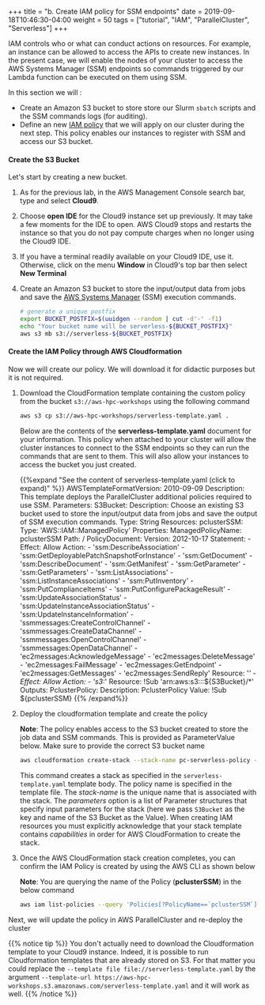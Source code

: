 +++
title = "b. Create IAM policy for SSM endpoints"
date = 2019-09-18T10:46:30-04:00
weight = 50
tags = ["tutorial", "IAM", "ParallelCluster", "Serverless"]
+++

IAM controls who or what can conduct actions on resources. For example, an instance can be allowed to access the APIs to create new instances. In the present case, we will enable the nodes of your cluster to access the AWS Systems Manager (SSM) endpoints so commands triggered by our Lambda function can be executed on them using SSM.

In this section we will :

- Create an Amazon S3 bucket to store store our Slurm `sbatch` scripts and the SSM commands logs (for auditing).
- Define an new [IAM policy](https://docs.aws.amazon.com/IAM/latest/UserGuide/access_policies.html) that we will apply on our cluster during the next step. This policy enables our instances to register with SSM and access our S3 bucket.

<!-- ParallelCluster you can consult [this documentation](https://docs.aws.amazon.com/parallelcluster/latest/ug/iam.html). -->


#### Create the S3 Bucket

Let's start by creating a new bucket.

1. As for the previous lab, in the AWS Management Console search bar, type and select **Cloud9**.
2. Choose **open IDE** for the Cloud9 instance set up previously. It may take a few moments for the IDE to open. AWS Cloud9 stops and restarts the instance so that you do not pay compute charges when no longer using the Cloud9 IDE.
3. If you have a terminal readily available on your Cloud9 IDE, use it. Otherwise, click on the menu **Window** in Cloud9's top bar then select **New Terminal**
4. Create an Amazon S3 bucket to store the input/output data from jobs and save the [AWS Systems Manager](https://docs.aws.amazon.com/systems-manager/latest/userguide/what-is-systems-manager.html) (SSM) execution commands.

    ```bash
    # generate a unique postfix
    export BUCKET_POSTFIX=$(uuidgen --random | cut -d'-' -f1)
    echo "Your bucket name will be serverless-${BUCKET_POSTFIX}"
    aws s3 mb s3://serverless-${BUCKET_POSTFIX}
    ```

#### Create the IAM Policy through AWS Cloudformation

Now we will create our policy. We will download it for didactic purposes but it is not required.

1. Download the CloudFormation template containing the custom policy from the bucket `s3://aws-hpc-workshops` using the following command
    ```bash
    aws s3 cp s3://aws-hpc-workshops/serverless-template.yaml .
    ```
    Below are the contents of the **serverless-template.yaml** document for your information. This policy when attached to your cluster will allow the cluster instances to connect to the SSM endpoints so they can run the commands that are sent to them. This will also allow your instances to access the bucket you just created.


    {{%expand "See the content of serverless-template.yaml (click to expand)" %}}
    AWSTemplateFormatVersion: 2010-09-09
    Description: This template deploys the ParallelCluster additional policies required to use SSM.
    Parameters:
      S3Bucket:
        Description: Choose an existing S3 bucket used to store the input/output data from jobs and save the    output of SSM execution commands.
        Type: String
    Resources:
      pclusterSSM:
        Type: 'AWS::IAM::ManagedPolicy'
        Properties:
          ManagedPolicyName: pclusterSSM
          Path: /
          PolicyDocument:
            Version: 2012-10-17
            Statement:
              - Effect: Allow
                Action:
                  - 'ssm:DescribeAssociation'
                  - 'ssm:GetDeployablePatchSnapshotForInstance'
                  - 'ssm:GetDocument'
                  - 'ssm:DescribeDocument'
                  - 'ssm:GetManifest'
                  - 'ssm:GetParameter'
                  - 'ssm:GetParameters'
                  - 'ssm:ListAssociations'
                  - 'ssm:ListInstanceAssociations'
                  - 'ssm:PutInventory'
                  - 'ssm:PutComplianceItems'
                  - 'ssm:PutConfigurePackageResult'
                  - 'ssm:UpdateAssociationStatus'
                  - 'ssm:UpdateInstanceAssociationStatus'
                  - 'ssm:UpdateInstanceInformation'
                  - 'ssmmessages:CreateControlChannel'
                  - 'ssmmessages:CreateDataChannel'
                  - 'ssmmessages:OpenControlChannel'
                  - 'ssmmessages:OpenDataChannel'
                  - 'ec2messages:AcknowledgeMessage'
                  - 'ec2messages:DeleteMessage'
                  - 'ec2messages:FailMessage'
                  - 'ec2messages:GetEndpoint'
                  - 'ec2messages:GetMessages'
                  - 'ec2messages:SendReply'
                Resource: '*'
              - Effect: Allow
                Action:
                  - 's3:*'
                Resource: !Sub 'arn:aws:s3:::${S3Bucket}/*'
    Outputs:
      PclusterPolicy:
        Description: PclusterPolicy
        Value: !Sub ${pclusterSSM}
    {{% /expand%}}

2. Deploy the cloudformation template and create the policy

    **Note**: The policy enables access to the S3 bucket created to store the job data and SSM commands. This is provided as ParameterValue below. Make sure to provide the correct S3 bucket name

    ```bash
    aws cloudformation create-stack --stack-name pc-serverless-policy --parameters ParameterKey=S3Bucket,ParameterValue=serverless-${BUCKET_POSTFIX} --template-body file://serverless-template.yaml --capabilities CAPABILITY_NAMED_IAM
    ```

    This command creates a stack as specified in the `serverless-template.yaml` template body. The policy name is specified in the template file. The *stack-name* is the unique name that is associated with the stack. The *parameters* option is a list of Parameter structures that specify input parameters for the stack (here we pass `S3Bucket` as the key and name of the S3 Bucket as the Value). When creating IAM resources you must explicitly acknowledge that your stack template contains *capabilities* in order for AWS CloudFormation to create the stack.


3. Once the AWS CloudFormation stack creation completes, you can confirm the IAM Policy is created by using the AWS CLI as shown below

   **Note**: You are querying the name of the Policy (**pclusterSSM**) in the below command


   ```bash
   aws iam list-policies --query 'Policies[?PolicyName==`pclusterSSM`]'
   ```


Next, we will update the policy in AWS ParallelCluster and re-deploy the cluster


{{% notice tip %}}
You don't actually need to download the Cloudformation template to your Cloud9 instance. Indeed, it is possible to run Cloudformation templates that are already stored on S3. For that matter you could replace the `--template file file://serverless-template.yaml` by the argument `--template-url https://aws-hpc-workshops.s3.amazonaws.com/serverless-template.yaml` and it will work as well.
{{% /notice %}}
